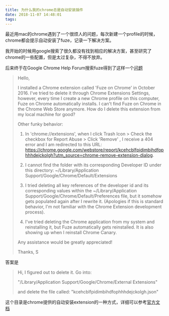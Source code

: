 ```yaml
---
title: 为什么我的chrome总是自动安装插件
date: 2018-11-07 14:48:01
tags:
---
```


最近用mac的chrome遇到了一个很烦人的问题，每次新建一个profile的时候，chrome都会提示自动安装了fuze，记录一下解决方案。

我开始的时候用google搜索了很久都没有找到相应的解决方案，甚至研究了chrome的一些配置，但是太过复杂，不得不放弃。

后来终于在Google Chrome Help Forum搜索fuze得到了这样一个[问题](https://productforums.google.com/forum/#!topic/chrome/mr3ECzJcspA)

>Hello,
>
>I installed a Chrome extension called 'Fuze on Chrome' in October 2016. I've tried to delete it through Chrome Extensions Settings, however, every time I create a new Chrome profile on this computer, Fuze on Chrome automatically installs. I can't find Fuze on Chrome in the Chrome Web Store anymore. How do I delete this extension from my local machine for good?
>
>Other funky behavior:
>1. In 'chrome://extensions', when I click Trash Icon > Check the checkbox for Report Abuse  > Click 'Remove' , I receive a 404 error and I am redirected to this URL: https://chrome.google.com/webstore/report/kcehcblfpidimbihdfophhhdejckolgh?utm_source=chrome-remove-extension-dialog. 
>
>2. I cannot find the folder with its corresponding Developer ID under this directory: ~/Library/Application Support/Google/Chrome/Default/Extensions
>
>3. I tried deleting all key references of the developer id and its corresponding values within the ~/Library/Application Support/Google/Chrome/Default/Preferences file, but it somehow gets populated again after I rewrite it. (Apologies if this is standard behavior, I'm not familiar with the Chrome Extension development process).
>
>4. I've tried deleting the Chrome application from my system and reinstalling it, but Fuze automatically gets reinstalled. It is also showing up when I reinstall Chrome Canary. 
>
>
>Any assistance would be greatly appreciated!
>
>Thanks,
>S


答案是

> Hi, I figured out to delete it. Go into:
> 
> "/Library/Application Support/Google/Chrome/External Extensions"
> 
> and delete the file called: "kcehcblfpidimbihdfophhhdejckolgh.json"

这个目录是chrome提供的自动安装extension的一种方式，详细可以参考[官方文档](https://developer.chrome.com/apps/external_extensions)